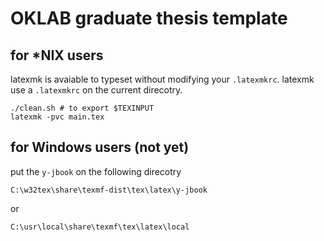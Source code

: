 OKLAB graduate thesis template
==============================
for \*NIX users
----------------
latexmk is avaiable to typeset without modifying your `.latexmkrc`.
latexmk use a `.latexmkrc` on the current direcotry.

```
./clean.sh # to export $TEXINPUT
latexmk -pvc main.tex
```

for Windows users (not yet)
------------------
put the `y-jbook` on the following direcotry

```
C:\w32tex\share\texmf-dist\tex\latex\y-jbook
```

or

```
C:\usr\local\share\texmf\tex\latex\local
```
